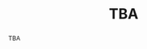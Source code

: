 ---
surname: Tracey
speaker: Gareth Tracey
institution: University of Warwick
website: https://sites.google.com/view/gareth-tracey/home
title: "TBA"
abstract: "TBA"
---